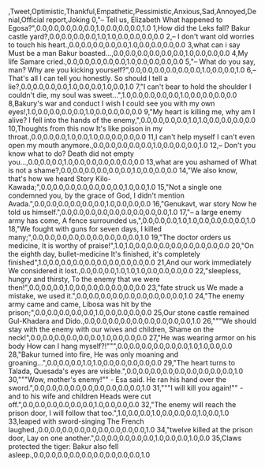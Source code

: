 ,Tweet,Optimistic,Thankful,Empathetic,Pessimistic,Anxious,Sad,Annoyed,Denial,Official report,Joking
0,"– Tell us, Elizabeth What happened to Egosa?",0.0,0.0,0.0,0.0,0.0,1.0,0.0,0.0,0.0,1.0
1,How did the Leks fall? Bakur castle yard?,0.0,0.0,0.0,0.0,1.0,1.0,0.0,0.0,0.0,0.0
2,– I don't want old worries to touch his heart.,0.0,0.0,0.0,0.0,0.0,1.0,0.0,0.0,0.0,0.0
3,what can i say Must be a man Bakur boasted...,0.0,0.0,0.0,0.0,0.0,0.0,1.0,0.0,0.0,0.0
4,My life Samare cried.,0.0,0.0,0.0,0.0,0.0,1.0,0.0,0.0,0.0,0.0
5,"– What do you say, man? Why are you kicking yourself?",0.0,0.0,0.0,0.0,0.0,0.0,1.0,0.0,0.0,1.0
6,– That's all I can tell you honestly. So should I tell a lie?,0.0,0.0,0.0,0.0,1.0,0.0,0.0,1.0,0.0,1.0
7,"I can't bear to hold the shoulder I couldn't die, my soul was sweet...",1.0,0.0,0.0,0.0,0.0,1.0,0.0,0.0,0.0,0.0
8,Bakury's war and conduct I wish I could see you with my own eyes!,1.0,0.0,0.0,0.0,0.0,1.0,0.0,0.0,0.0,0.0
9,"My heart is killing me, why am I alive? I fell into the hands of the enemy,",0.0,0.0,0.0,0.0,1.0,1.0,0.0,0.0,0.0,0.0
10,Thoughts from this now It's like poison in my throat.,0.0,0.0,0.0,1.0,0.0,1.0,0.0,0.0,0.0,0.0
11,I can't help myself I can't even open my mouth anymore.,0.0,0.0,0.0,0.0,0.0,1.0,0.0,0.0,0.0,1.0
12,– Don't you know what to do? Death did not empty you...,0.0,0.0,0.0,1.0,0.0,0.0,0.0,0.0,0.0,0.0
13,what are you ashamed of What is not a shame?,0.0,0.0,0.0,0.0,0.0,0.0,1.0,0.0,0.0,0.0
14,"We also know, that's how we heard Story Kilo-Kawada;",0.0,0.0,0.0,0.0,0.0,0.0,0.0,1.0,0.0,1.0
15,"Not a single one condemned you, by the grace of God, I didn't mention Avada.",0.0,0.0,0.0,0.0,0.0,0.0,1.0,0.0,0.0,0.0
16,"Genukavt, war story Now he told us himself.",0.0,0.0,0.0,0.0,0.0,0.0,0.0,0.0,0.0,1.0
17,"– a large enemy army has come, A fence surrounded us,",0.0,0.0,0.0,1.0,1.0,0.0,0.0,0.0,0.0,1.0
18,"We fought with guns for seven days, I killed many;",0.0,0.0,0.0,0.0,0.0,0.0,0.0,0.0,0.0,1.0
19,"The doctor orders us medicine, It is worthy of praise!",1.0,1.0,0.0,0.0,0.0,0.0,0.0,0.0,0.0,0.0
20,"On the eighth day, bullet-medicine It's finished, it's completely finished",1.0,0.0,0.0,0.0,0.0,0.0,0.0,0.0,0.0,0.0
21,And our work immediately We considered it lost.,0.0,0.0,0.0,1.0,1.0,1.0,0.0,0.0,0.0,0.0
22,"sleepless, hungry and thirsty, To the enemy that we were then!",0.0,0.0,0.0,1.0,0.0,0.0,0.0,0.0,0.0,0.0
23,"fate struck us We made a mistake, we used it.",0.0,0.0,0.0,0.0,0.0,0.0,0.0,0.0,0.0,1.0
24,"The enemy army came and came, Libosa was hit by the prison;",0.0,0.0,0.0,0.0,0.0,1.0,0.0,0.0,0.0,0.0
25,Our stone castle remained Gul-Khadara and Dido.,0.0,0.0,0.0,0.0,0.0,0.0,0.0,0.0,0.0,1.0
26,"""We should stay with the enemy with our wives and children, Shame on the neck!",0.0,0.0,0.0,0.0,0.0,0.0,1.0,0.0,0.0,0.0
27,"He was wearing armor on his body How can I hang myself?!""",0.0,0.0,0.0,0.0,0.0,0.0,1.0,1.0,0.0,0.0
28,"Bakur turned into fire, He was only moaning and groaning...",0.0,0.0,0.0,1.0,1.0,0.0,0.0,0.0,0.0,0.0
29,"The heart turns to Talada, Quesada's eyes are visible.",0.0,0.0,0.0,0.0,0.0,0.0,0.0,0.0,0.0,1.0
30,"""Wow, mother's enemy!"" - Esa said. He ran his hand over the sword.",0.0,0.0,0.0,0.0,0.0,0.0,0.0,0.0,0.0,1.0
31,"""I will kill you again!"" - and to his wife and children Heads were cut off.",0.0,0.0,0.0,0.0,0.0,0.0,1.0,0.0,0.0,0.0
32,"The enemy will reach the prison door, I will follow that too.",1.0,0.0,0.0,1.0,0.0,0.0,0.0,1.0,0.0,1.0
33,leaped with sword-singing The French laughed.,0.0,0.0,0.0,0.0,0.0,0.0,0.0,0.0,0.0,1.0
34,"twelve killed at the prison door, Lay on one another.",0.0,0.0,0.0,0.0,0.0,1.0,0.0,0.0,1.0,0.0
35,Claws protected the tiger: Bakur also fell asleep.,0.0,0.0,0.0,0.0,0.0,0.0,0.0,0.0,0.0,1.0
